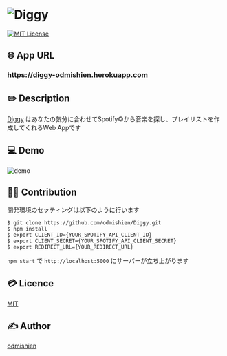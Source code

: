 ![Diggy](https://i.gyazo.com/e31c33a7cf2936c950435a6fb304298d.png)
====
[![MIT License](http://img.shields.io/badge/license-MIT-blue.svg?style=flat)](LICENSE)

## 🌐 App URL

### **https://diggy-odmishien.herokuapp.com**

## ✏️ Description
[Diggy](https://diggy-odmishien.herokuapp.com/) はあなたの気分に合わせてSpotify©︎から音楽を探し、プレイリストを作成してくれるWeb Appです
## 💻 Demo
![demo](./diggy_demo.gif)

## 🙋‍♂️ Contribution
開発環境のセッティングは以下のように行います

```
$ git clone https://github.com/odmishien/Diggy.git
$ npm install
$ export CLIENT_ID={YOUR_SPOTIFY_API_CLIENT_ID}
$ export CLIENT_SECRET={YOUR_SPOTIFY_API_CLIENT_SECRET}
$ export REDIRECT_URL={YOUR_REDIRECT_URL}
```

`npm start` で `http://localhost:5000` にサーバーが立ち上がります

## 💳 Licence

[MIT](https://github.com/odmishien/Diggy/blob/master/LICENSE)

## ✍️ Author

[odmishien](https://github.com/odmishien)
